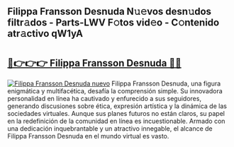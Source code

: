 ## Filippa Fransson Desnuda N𝚞𝚎vos desn𝚞dos filtr𝚊dos - Parts-LWV F𝚘tos vid𝚎o - C𝚘ntenido atr𝚊ctivo qW1yA

# <h2><a href="http://mb0uaa.tromn.icu/?c=Filippa+Fransson+Desnuda">🔗👉👉👉 Filippa Fransson Desnuda 🔗🔗</a></h2>

[![Filippa Fransson Desnuda nuevo](https://i.imgur.com/pEAQMta.gif)](http://mb0uaa.tromn.icu/?c=Filippa+Fransson+Desnuda)
Filippa Fransson Desnuda, una figura enigmática y multifacética, desafía la comprensión simple. Su innovadora personalidad en línea ha cautivado y enfurecido a sus seguidores, generando discusiones sobre ética, expresión artística y la dinámica de las sociedades virtuales. Aunque sus planes futuros no están claros, su papel en la redefinición de la comunidad en línea es incuestionable. Armado con una dedicación inquebrantable y un atractivo innegable, el alcance de Filippa Fransson Desnuda en el mundo virtual es vasto.
